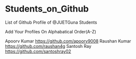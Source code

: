 # Students_on_Github
List of Github Profile of @JUETGuna Students

Add Your Profiles On Alphabatical Order(A-Z) 

Apoorv Kumar  https://github.com/apoorv9008
Raushan Kumar https://github.com/raushan4g
Santosh Ray  https://github.com/santoshray02
